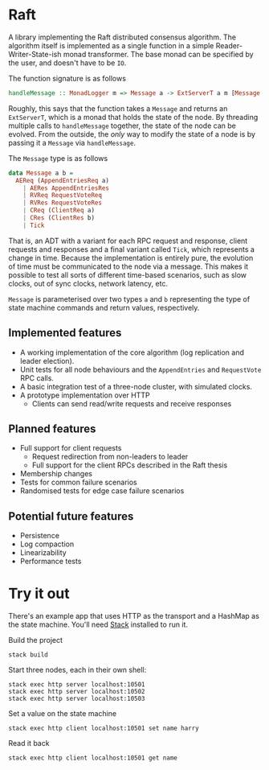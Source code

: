 # Raft

A library implementing the Raft distributed consensus algorithm. The algorithm
itself is implemented as a single function in a simple Reader-Writer-State-ish
monad transformer. The base monad can be specified by the user, and doesn't have
to be `IO`.

The function signature is as follows
```haskell
handleMessage :: MonadLogger m => Message a -> ExtServerT a m [Message a]
```

Roughly, this says that the function takes a `Message` and returns an
`ExtServerT`, which is a monad that holds the state of the node. By threading
multiple calls to `handleMessage` together, the state of the node can be
evolved. From the outside, the _only_ way to modify the state of a node is by
passing it a `Message` via `handleMessage`.

The `Message` type is as follows
```haskell
data Message a b =
  AEReq (AppendEntriesReq a)
    | AERes AppendEntriesRes
    | RVReq RequestVoteReq
    | RVRes RequestVoteRes
    | CReq (ClientReq a)
    | CRes (ClientRes b)
    | Tick
```

That is, an ADT with a variant for each RPC request and response, client
requests and responses and a final variant called `Tick`, which represents a
change in time. Because the implementation is entirely pure, the evolution of
time must be communicated to the node via a message. This makes it possible to
test all sorts of different time-based scenarios, such as slow clocks, out of
sync clocks, network latency, etc.

`Message` is parameterised over two types `a` and `b` representing the type of
state machine commands and return values, respectively.

## Implemented features
- A working implementation of the core algorithm (log replication and leader
  election).
- Unit tests for all node behaviours and the `AppendEntries` and `RequestVote`
  RPC calls.
- A basic integration test of a three-node cluster, with simulated clocks.
- A prototype implementation over HTTP
  - Clients can send read/write requests and receive responses

## Planned features
- Full support for client requests
  - Request redirection from non-leaders to leader
  - Full support for the client RPCs described in the Raft thesis
- Membership changes
- Tests for common failure scenarios
- Randomised tests for edge case failure scenarios

## Potential future features
- Persistence
- Log compaction
- Linearizability
- Performance tests

# Try it out

There's an example app that uses HTTP as the transport and a HashMap as the
state machine.  You'll need [Stack](https://haskellstack.org) installed to run
it.

Build the project
```shell
stack build
```

Start three nodes, each in their own shell:
```shell
stack exec http server localhost:10501
stack exec http server localhost:10502
stack exec http server localhost:10503
```

Set a value on the state machine
```shell
stack exec http client localhost:10501 set name harry
```

Read it back
```shell
stack exec http client localhost:10501 get name
```
